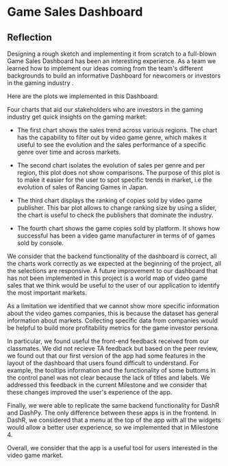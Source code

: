# Game Sales Dashboard

## Reflection

Designing a rough sketch and implementing it from scratch to a full-blown Game Sales Dashboard has been an interesting experience. As a team we learned how to implement our ideas coming from the team's different backgrounds to build an informative Dashboard for newcomers or investors in the gaming industry .

Here are the plots we implemented in this Dashboard:

Four charts that aid our stakeholders who are investors in the gaming industry get quick insights on the gaming market:

   - The first chart shows the sales trend across various regions.  The chart has the capability to filter out by video game genre, which makes it useful to see the evolution and the sales performance of a specific genre over time and across markets.

   - The second chart isolates the evolution of sales per genre and per region, this plot does not show comparisons. The purpose of this plot is to make it easier for the user to spot specific trends in market, i.e the evolution of sales of Rancing Games in Japan.

   - The third chart displays the  ranking of copies sold by video game publisher. This bar plot allows to change ranking size by using a slider, the chart is useful to check the publishers that dominate the industry.

   - The fourth chart shows the game copies sold by platform. It shows how successful has been a video game manufacturer in terms of of games sold by console.

We consider that the backend  functionality of the dashboard is correct, all the charts work correctly as we expected at the beginning of the project, all the selections are responsive.  A future improvement to our dashboard that has not been implemented in this project is a world map of video game sales that we think would be useful to the user of our application to identify the most important markets.

As a limitation we identified that we cannot show more specific information about the video games companies, this is because the dataset has general information about markets. Collecting specific data from companies would be helpful to build  more profitability metrics for the game investor persona.

In particular, we found useful the front-end feedback received from our classmates. We did not recieve TA feedback but based on the peer review, we found out that our first version of the app had some features in the layout of the dashboard that users found difficult to understand.  For example,  the tooltips information and the functionality of some buttoms in the control panel was not clear because the lack of titles and labels. We addressed this feedback in the current Milestone and we consider that these changes improved the user's experience of the app.

Finally, we were able to replicate the same backend functionality for  DashR and DashPy. The only difference between these apps is in the frontend. In DashR, we considered that a menu at the top of the app with all the widgets would allow a better user experience, so we implemented that in Milestone 4.

Overall, we consider that the app is a useful tool for users interested in the video game market.
